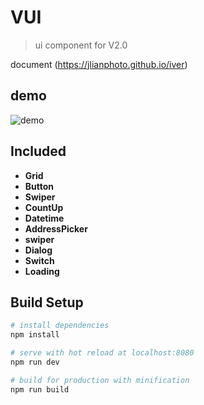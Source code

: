 # VUI

> ui component for V2.0

document (https://jlianphoto.github.io/iver)

## demo

![demo](https://github.com/jlianphoto/vui/blob/master/src/img/demo_code.png)

## Included
 - **Grid**
 - **Button**
 - **Swiper**
 - **CountUp**
 - **Datetime**
 - **AddressPicker**
 - **swiper**
 - **Dialog**
 - **Switch**
 - **Loading**

## Build Setup

``` bash
# install dependencies
npm install

# serve with hot reload at localhost:8080
npm run dev

# build for production with minification
npm run build

```

